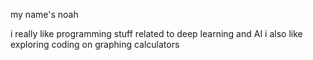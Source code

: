 my name's noah

i really like programming stuff related to deep learning and AI
i also like exploring coding on graphing calculators

